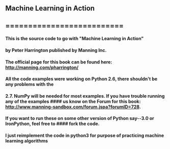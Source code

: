 ## Machine Learning in Action
## ==========================

#### This is the source code to go with "Machine Learning in Action"
#### by Peter Harrington published by Manning Inc.
#### The official page for this book can be found here: http://manning.com/pharrington/

#### All the code examples were working on Python 2.6, there shouldn't be any problems with the
#### 2.7.  NumPy will be needed for most examples.  If you have trouble running any of the examples #### us know on the Forum for this book: http://www.manning-sandbox.com/forum.jspa?forumID=728.  

#### If you want to run these on some other version of Python say--3.0 or IronPython, feel free to #### fork the code.   

#### I just reimplement the code in python3 for purpose of practicing machine learning algorithms
